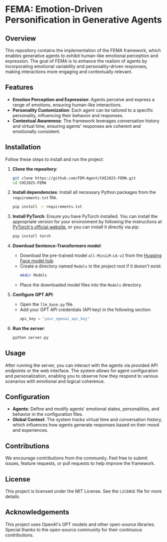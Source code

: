 # FEMA: Emotion-Driven Personification in Generative Agents

## Overview
This repository contains the implementation of the FEMA framework, which enables generative agents to exhibit human-like emotional perception and expression. The goal of FEMA is to enhance the realism of agents by incorporating emotional variability and personality-driven responses, making interactions more engaging and contextually relevant.

## Features
- **Emotion Perception and Expression**: Agents perceive and express a range of emotions, ensuring human-like interactions.
- **Personality Customization**: Each agent can be tailored to a specific personality, influencing their behavior and responses.
- **Contextual Awareness**: The framework leverages conversation history and virtual time, ensuring agents' responses are coherent and emotionally consistent.

## Installation

Follow these steps to install and run the project:

1. **Clone the repository**:
    ```bash
    git clone https://github.com/FEM-Agent/CHI2025-FEMA.git
    cd CHI2025-FEMA
    ```

2. **Install dependencies**:
    Install all necessary Python packages from the `requirements.txt` file.
    ```bash
    pip install -r requirements.txt
    ```

3. **Install PyTorch**:
    Ensure you have PyTorch installed. You can install the appropriate version for your environment by following the instructions at [PyTorch's official website](https://pytorch.org/get-started/locally/), or you can install it directly via pip:
    ```bash
    pip install torch
    ```

4. **Download Sentence-Transformers model**:
    - Download the pre-trained model `all-MiniLM-L6-v2` from the [Hugging Face model hub](https://huggingface.co/sentence-transformers/all-MiniLM-L6-v2).
    - Create a directory named `Models` in the project root if it doesn't exist:
      ```bash
      mkdir Models
      ```
    - Place the downloaded model files into the `Models` directory.

5. **Configure GPT API**:
   - Open the `llm_base.py` file.
   - Add your GPT API credentials (API key) in the following section:
     ```python
     api_key = "your_openai_api_key"
     ```

6. **Run the server**:
    ```bash
    python server.py
    ```

## Usage
After running the server, you can interact with the agents via provided API endpoints or the web interface. The system allows for agent configuration and personalization, enabling you to observe how they respond to various scenarios with emotional and logical coherence.

## Configuration
- **Agents**: Define and modify agents' emotional states, personalities, and behavior in the configuration files.
- **Global Context**: The system tracks virtual time and conversation history, which influences how agents generate responses based on their mood and experiences.

## Contributions
We encourage contributions from the community. Feel free to submit issues, feature requests, or pull requests to help improve the framework.

## License
This project is licensed under the MIT License. See the `LICENSE` file for more details.

## Acknowledgements
This project uses OpenAI's GPT models and other open-source libraries. Special thanks to the open-source community for their continuous contributions.
